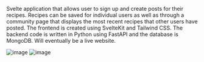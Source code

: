 Svelte application that allows user to sign up and create posts for their recipes. Recipes can be saved for individual 
users as well as through a community page that displays the most recent recipes that other users have posted. The frontend is created using SvelteKit
and Tailwind CSS. The backend code is written in Python using FastAPI and the database is MongoDB. Will eventually be a live website.

![image](https://user-images.githubusercontent.com/98713935/199306068-d4e9df78-233b-4520-9148-242e71527516.png)
![image](https://user-images.githubusercontent.com/98713935/199306246-f0e716a3-eb59-4011-8258-23fc28b905b3.png)
